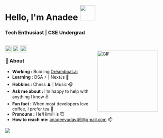 <h1 align="Left"> Hello, I'm Anadee <img src="https://media.giphy.com/media/12oufCB0MyZ1Go/giphy.gif" width="50"> </h1>

<h3 align="Left">  Tech Enthusiast | CSE Undergrad </h3> <br>


<a href="https://twitter.com/Anadee11_?s=08">
  <img align="Left" alt="Anadee's Twitter" width="22px" src="https://cdn.jsdelivr.net/npm/simple-icons@v3/icons/twitter.svg" />
</a>
<a href="https://www.linkedin.com/in/anadee-yadav-11ay">
  <img align="Left" alt="Anadee's Linkdein" width="22px" src="https://cdn.jsdelivr.net/npm/simple-icons@v3/icons/linkedin.svg" />
</a>
<a href="https://github.com/Anadee11">
  <img align="Left" alt="Anadee's Github" width="22px" src="https://cdn.jsdelivr.net/npm/simple-icons@v3/icons/github.svg" />
</a>
</br>
<img align="right" alt="GIF" src="https://camo.githubusercontent.com/3b7c592ede97b6138ffd4b1cc1541c2f3b11fd39/687474703a2f2f33312e6d656469612e74756d626c722e636f6d2f31376665613932306666333665663466356238373764353231366137616164392f74756d626c725f6d6f39786a65387a5a34317163626975666f315f313238302e676966" height="200px" width ="200px"" />

### 🤔 About
-  **Working :**  Buidling [Dreamboat.ai](https://dreamboat.ai/)  
-  **Learning :** DSA :zap: | NextJs 🖤	
-  **Hobbies :** Chess ♟️ | Music :headphones:
-  **Ask me about :** I'm happy to help with anything I know :v:
-  **Fun fact :** When most developers love coffee, I prefer tea 🍵
-  **Pronouns :** He/Him/His :innocent:
-  **How to reach me:** anadeeyadav46@gmail.com 📫

<img src="https://github-readme-stats.vercel.app/api?username=Anadee11&show_icons=true&theme=radical&title_color=8E2DE2&text_color=fff&icon_color=8E2DE2">
